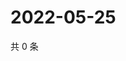 # 2022-05-25

共 0 条

<!-- BEGIN WEIBO -->
<!-- 最后更新时间 Wed May 25 2022 12:16:53 GMT+0800 (China Standard Time) -->

<!-- END WEIBO -->
